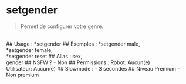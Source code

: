 # setgender

> Permet de configurer votre genre.

<br>
## Usage :
*setgender <genre>
## Exemples :
*setgender male,
<br>*setgender female,
<br>*setgender reset
## Alias :
sex,
<br>gender
## NSFW ?
- Non
## Permissions :
Robot: Aucun(e)
<br>
Utilisateur: Aucun(e)
## Slowmode :
- 3 secondes
## Niveau Premium
- Non premium